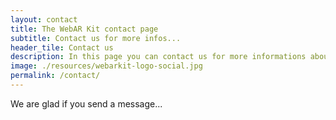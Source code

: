 ```yaml
---
layout: contact
title: The WebAR Kit contact page
subtitle: Contact us for more infos...
header_tile: Contact us
description: In this page you can contact us for more informations about our WebAR project, and if you want to join the team. Collaborations are very welcome!
image: ./resources/webarkit-logo-social.jpg
permalink: /contact/
---
```


We are glad if you send a message...
